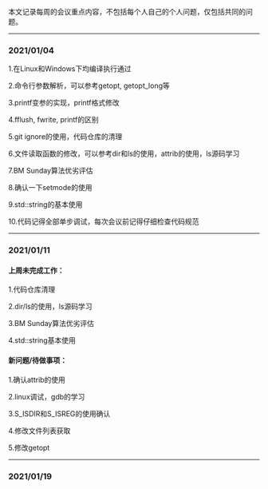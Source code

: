 本文记录每周的会议重点内容，不包括每个人自己的个人问题，仅包括共同的问题。

---

### 2021/01/04

1.在Linux和Windows下均编译执行通过

2.命令行参数解析，可以参考getopt, getopt_long等

3.printf变参的实现，printf格式修改

4.fflush, fwrite, printf的区别

5.git ignore的使用，代码仓库的清理

6.文件读取函数的修改，可以参考dir和ls的使用，attrib的使用，ls源码学习

7.BM Sunday算法优劣评估

8.确认一下setmode的使用

9.std::string的基本使用

10.代码记得全部单步调试，每次会议前记得仔细检查代码规范

---

### 2021/01/11

#### 上周未完成工作：

1.代码仓库清理

2.dir/ls的使用，ls源码学习

3.BM Sunday算法优劣评估

4.std::string基本使用

#### 新问题/待做事项：

1.确认attrib的使用

2.linux调试，gdb的学习

3.S_ISDIR和S_ISREG的使用确认

4.修改文件列表获取

5.修改getopt


---

### 2021/01/19



